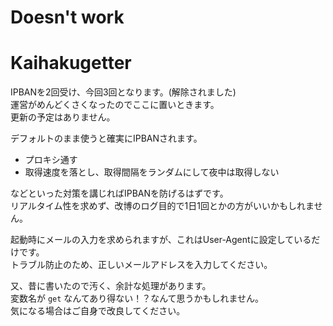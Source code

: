 # Doesn't work
# Kaihakugetter
IPBANを2回受け、今回3回となります。(解除されました)  
運営がめんどくさくなったのでここに置いときます。  
更新の予定はありません。

デフォルトのまま使うと確実にIPBANされます。
* プロキシ通す
* 取得速度を落とし、取得間隔をランダムにして夜中は取得しない

などといった対策を講じればIPBANを防げるはずです。  
リアルタイム性を求めず、改博のログ目的で1日1回とかの方がいいかもしれません。

起動時にメールの入力を求められますが、これはUser-Agentに設定しているだけです。  
トラブル防止のため、正しいメールアドレスを入力してください。  

又、昔に書いたので汚く、余計な処理があります。  
変数名が `get` なんてあり得ない！？なんて思うかもしれません。  
気になる場合はご自身で改良してください。
